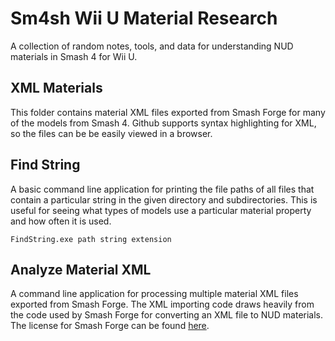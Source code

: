 # Sm4sh Wii U Material Research
A collection of random notes, tools, and data for understanding NUD materials in Smash 4 for Wii U.

## XML Materials
This folder contains material XML files exported from Smash Forge for many of the models from Smash 4. Github supports syntax highlighting for XML, so the files can be be easily viewed in a browser.

## Find String
A basic command line application for printing the file paths of all files that contain a particular string in the given directory and subdirectories. This is useful for seeing what types of models use a particular material property and how often it is used.

`FindString.exe path string extension`   

## Analyze Material XML
A command line application for processing multiple material XML files exported from Smash Forge. The XML importing code draws heavily from the code used by Smash Forge for converting an XML file to NUD materials. The license for Smash Forge can be found [here](https://github.com/jam1garner/Smash-Forge/blob/master/License.txt). 
